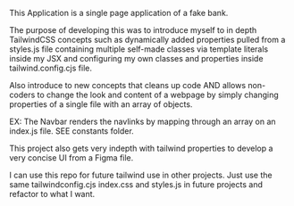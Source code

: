 This Application is a single page application of a fake bank.

The purpose of developing this was to introduce myself to in depth TailwindCSS concepts such as dynamically added properties pulled from a styles.js file containing multiple self-made classes via template literals inside my JSX and configuring my own classes and properties inside tailwind.config.cjs file.

<!-- Ex: ${styles.flexStart}-->

Also introduce to new concepts that cleans up code AND allows non-coders to change the look and content of a webpage by simply changing properties of a single file with an array of objects.

EX: The Navbar renders the navlinks by mapping through an array on an index.js file.
SEE constants folder.

This project also gets very indepth with tailwind properties to develop a very concise UI from a Figma file.

I can use this repo for future tailwind use in other projects. Just use the same tailwindconfig.cjs index.css and styles.js in future projects and refactor to what I want.
